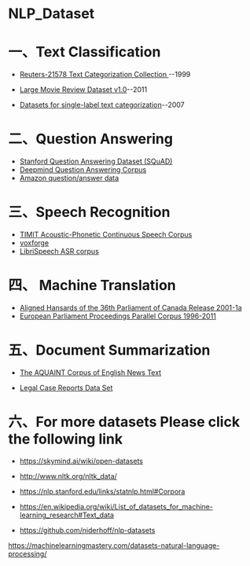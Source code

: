# NLP_Dataset


# 一、Text Classification
* [Reuters-21578 Text Categorization Collection ](http://kdd.ics.uci.edu/databases/reuters21578/reuters21578.html)--1999
* [Large Movie Review Dataset v1.0](http://ai.stanford.edu/~amaas/data/sentiment/)--2011

* [Datasets for single-label text categorization](http://ana.cachopo.org/datasets-for-single-label-text-categorization)--2007



# 二、Question Answering

* [Stanford Question Answering Dataset (SQuAD)](https://rajpurkar.github.io/SQuAD-explorer/)
* [Deepmind Question Answering Corpus](https://github.com/deepmind/rc-data)
* [Amazon question/answer data](http://jmcauley.ucsd.edu/data/amazon/qa/)


# 三、Speech Recognition

* [TIMIT Acoustic-Phonetic Continuous Speech Corpus](https://catalog.ldc.upenn.edu/LDC93S1)
* [voxforge](http://voxforge.org/)
* [LibriSpeech ASR corpus ](http://www.openslr.org/12/)


# 四、 Machine Translation

* [Aligned Hansards of the 36th Parliament of Canada
Release 2001-1a](https://www.isi.edu/natural-language/download/hansard/)
* [
European Parliament Proceedings Parallel Corpus 1996-2011
](http://www.statmt.org/europarl/)


# 五、Document Summarization
* [The AQUAINT Corpus of English News Text](https://catalog.ldc.upenn.edu/LDC2002T31)

* [Legal Case Reports Data Set](https://archive.ics.uci.edu/ml/datasets/Legal+Case+Reports)


# 六、For more datasets Please click the following link

* https://skymind.ai/wiki/open-datasets

* http://www.nltk.org/nltk_data/

* https://nlp.stanford.edu/links/statnlp.html#Corpora

* https://en.wikipedia.org/wiki/List_of_datasets_for_machine-learning_research#Text_data

* https://github.com/niderhoff/nlp-datasets

https://machinelearningmastery.com/datasets-natural-language-processing/
